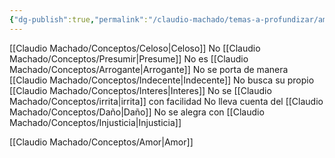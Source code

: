```yaml
---
{"dg-publish":true,"permalink":"/claudio-machado/temas-a-profundizar/amor/el-amor-no-es/"}
---
```


[[Claudio Machado/Conceptos/Celoso\|Celoso]]
No [[Claudio Machado/Conceptos/Presumir\|Presume]] 
No es [[Claudio Machado/Conceptos/Arrogante\|Arrogante]]
No se porta de manera [[Claudio Machado/Conceptos/Indecente\|Indecente]] 
No busca su propio [[Claudio Machado/Conceptos/Interes\|Interes]] 
No se [[Claudio Machado/Conceptos/irrita\|irrita]] con facilidad 
No lleva cuenta del [[Claudio Machado/Conceptos/Daño\|Daño]] 
No se alegra con  [[Claudio Machado/Conceptos/Injusticia\|Injusticia]] 

[[Claudio Machado/Conceptos/Amor\|Amor]]